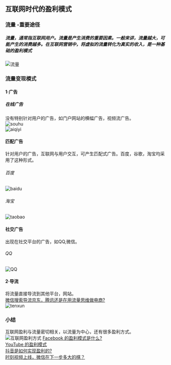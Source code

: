 ## 互联网时代的盈利模式
### 流量 -重要途径
##### 流量，通常指互联网用户。流量是产生消费的重要因素。一般来讲，流量越大，可能产生的消费越多。在互联网营销中，将虚拟的流量转化为真实的收入，是一种基础的盈利模式  
![流量](https://timgsa.baidu.com/timg?image&quality=80&size=b9999_10000&sec=1545840357930&di=ad672e699661854a5f46da2753e5e28f&imgtype=0&src=http%3A%2F%2Fimg.mp.itc.cn%2Fupload%2F20161111%2F612aa4b14d9d4c72a6b1fa219f3c8f15_th.jpg)  
### 流量变现模式 
#### 1·广告
##### 在线广告  
没有特别针对用户的广告，如门户网站的横幅广告，视频流广告。  
![souhu](http://m.qpic.cn/psb?/V12aKRuu4cvTlT/DJ37p.FNXwAEAIyVFDs1D.etxNJU8Aqft5yJ4ozzuto!/b/dL4AAAAAAAAA&bo=kQOEAJEDhAADCSw!&rf=viewer_4)   
![aiqiyi](http://m.qpic.cn/psb?/V12aKRuu4cvTlT/y8UeAroDZ1yMFvb1yOWTFXfceL2u5lVE46xjeVGxdV0!/b/dLYAAAAAAAAA&bo=3AL2AdwC9gEDKQw!&rf=viewer_4) 
#### 匹配广告  
针对用户的广告，互联网与用户交互，可产生匹配式广告。百度，谷歌，淘宝均采用了这种形式。  
###### 百度
![baidu](http://m.qpic.cn/psb?/V12aKRuu4cvTlT/PTWu*1y7m*PoP3XXyMCYd5utL6gIIikMwy0mqv2EFWs!/b/dFIBAAAAAAAA&bo=PwIkAT8CJAEDGTw!&rf=viewer_4)    
###### 淘宝
![taobao](http://m.qpic.cn/psb?/V12aKRuu4cvTlT/QJFLXsfDjw9DM0hdwCtfJdKJL.mcp7LWimd.u7WOykU!/b/dL4AAAAAAAAA&bo=gAI0BTgEyAgDSSM!&rf=viewer_4)
#### 社交广告  
出现在社交平台的广告，如QQ,微信。  
###### QQ
![QQ](http://m.qpic.cn/psb?/V12aKRuu4cvTlT/F2rcIugW*mcE*Ay2QjRmkpEyL5TmgX4qu*M2dMHqjeU!/b/dDYBAAAAAAAA&bo=OARhBDgEYQQRGS4!&rf=viewer_4)
#### 2·导流  
将流量直接导流到其他平台，网站。  
[微信搜索导流京东，腾讯还是在用流量思维做电商?](https://wallstreetcn.com/articles/3339413)  
![tenxun](http://m.qpic.cn/psb?/V12aKRuu4cvTlT/NLlOGK023NedbROZXHJ7nO4CUgAp.vabH.3kUBAT9a4!/b/dL8AAAAAAAAA&bo=IQVUAiEFVAIRCT4!&rf=viewer_4)  
### 小结  
互联网盈利与流量密切相关，以流量为中心，还有很多盈利方式。  
![互联网盈利方式](https://pic3.zhimg.com/0dbcbed74ad6fb4a23ffc7f262bc715e_r.jpg)
[Facebook 的盈利模式是什么?](http://www.iyunying.org/seo/sjfx/129780.html)   
[YouTube 的盈利模式](http://www.360doc.com/content/14/0609/08/16891239_384986130.shtml)  
[抖音是如何实现盈利的?](http://wemedia.ifeng.com/64181226/wemedia.shtm)      
[时刻视频上线，微信在下一步多大的棋？](http://www.sohu.com/a/284482498_100089499)


   
